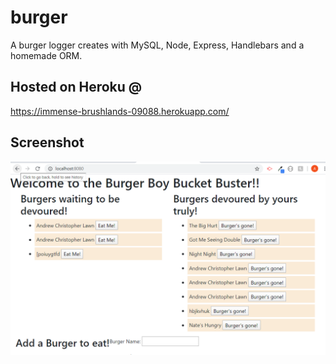 # burger
A burger logger creates with MySQL, Node, Express, Handlebars and a homemade ORM. 

## Hosted on Heroku @
https://immense-brushlands-09088.herokuapp.com/

## Screenshot
![burgersPic](https://github.com/Lawna12/burger/blob/master/public/assets/img/burgersScrnSht.png)
